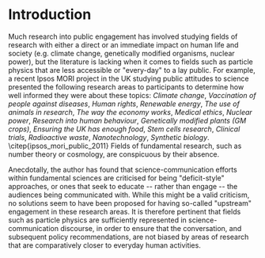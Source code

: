 # Introduction

Much research into public engagement has involved studying fields of research with either a direct or an immediate impact on human life and society (e.g. climate change, genetically modified organisms, nuclear power), but the literature is lacking when it comes to fields such as particle physics that are less accessible or "every-day" to a lay public.
For example, a recent Ipsos MORI project in the UK studying public attitudes to science presented the following research areas to participants to determine how well informed they were about these topics: *Climate change*, *Vaccination of people against diseases*, *Human rights*, *Renewable energy*, *The use of animals in research*, *The way the economy works*, *Medical ethics*, *Nuclear power*, *Research into human behaviour*, *Genetically modified plants (GM crops)*, *Ensuring the UK has enough food*, *Stem cells research*, *Clinical trials*, *Radioactive waste*, *Nanotechnology*, *Synthetic biology*. \citep{ipsos_mori_public_2011}
Fields of fundamental research, such as number theory or cosmology, are conspicuous by their absence.

Anecdotally, the author has found that science-communication efforts within fundamental sciences are criticised for being "deficit-style" approaches, or ones that seek to educate -- rather than engage -- the audiences being communicated with.
While this might be a valid criticism, no solutions seem to have been proposed for having so-called "upstream" engagement in these research areas.
It is therefore pertinent that fields such as particle physics are sufficiently represented in science-communication discourse, in order to ensure that the conversation, and subsequent policy recommendations, are not biased by areas of research that are comparatively closer to everyday human activities.
